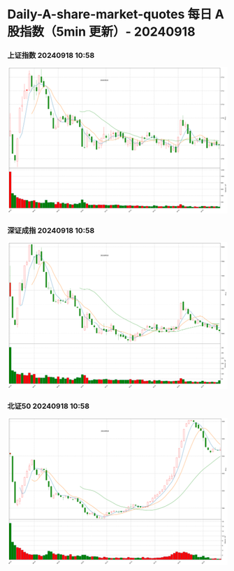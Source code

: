 
# Daily-A-share-market-quotes 每日 A 股指数（5min 更新）- 20240918

### 上证指数 20240918 10:58
![](./fig/2024/9/20240918-sh000001.png)

### 深证成指 20240918 10:58
![](./fig/2024/9/20240918-sz399001.png)

### 北证50 20240918 10:58
![](./fig/2024/9/20240918-bj899050.png)
